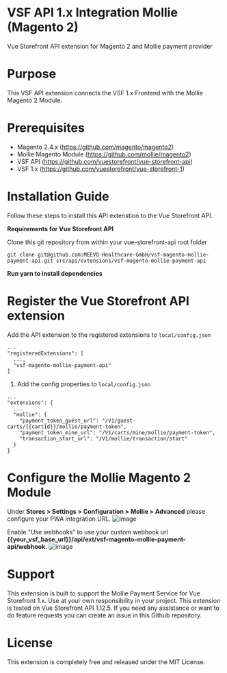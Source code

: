 # VSF API 1.x Integration Mollie (Magento 2)
Vue Storefront API extension for Magento 2 and Mollie payment provider

# Purpose
This VSF API extension connects the VSF 1.x Frontend with the Mollie Magento 2 Module.

# Prerequisites
- Magento 2.4.x (https://github.com/magento/magento2)
- Mollie Magento Module (https://github.com/mollie/magento2)
- VSF API (https://github.com/vuestorefront/vue-storefront-api)
- VSF 1.x (https://github.com/vuestorefront/vue-storefront-1)

# Installation Guide
Follow these steps to install this API extenstion to the Vue Storefront API. 

**Requirements for Vue Storefront API**

Clone this git repository from within your vue-storefront-api root folder

```shell
git clone git@github.com:MEEVO-Healthcare-GmbH/vsf-magento-mollie-payment-api.git src/api/extensions/vsf-magento-mollie-payment-api
```

**Run yarn to install dependencies**

# Register the Vue Storefront API extension
Add the API extension to the registered extensions to `local/config.json`

```
...
"registeredExtensions": [
  ...,
  "vsf-magento-mollie-payment-api"
]
```

1. Add the config properties to `local/config.json`

```
...
"extensions": {
  ...
  "mollie": {
    "payment_token_guest_url": "/V1/guest-carts/{{cartId}}/mollie/payment-token",
    "payment_token_mine_url": "/V1/carts/mine/mollie/payment-token",
    "transaction_start_url": "/V1/mollie/transaction/start"
  }   
}

```
# Configure the Mollie Magento 2 Module
Under **Stores > Settings > Configuration > Mollie > Advanced** please configure your PWA integration URL.
![image](https://user-images.githubusercontent.com/32599710/172823392-2b3cc15e-e2ad-40d3-9941-ba3b80be2165.png)

Enable "Use webhooks" to use your custom webhook url **{{your_vsf_base_url}}/api/ext/vsf-magento-mollie-payment-api/webhook**.
![image](https://user-images.githubusercontent.com/32599710/172822765-5436afe6-abb0-4b33-b6c2-296e7b930553.png)

# Support
This extension is built to support the Mollie Payment Service for Vue Storefront 1.x.
Use at your own responsibility in your project. This extension is tested on Vue Storefront API 1.12.5.
If you need any assistance or want to do feature requests you can create an issue in this Github repository.

# License
This extension is completely free and released under the MIT License.
